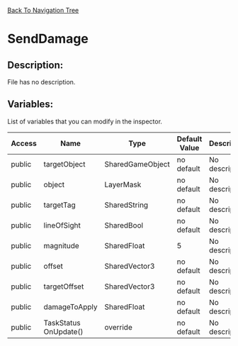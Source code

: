 [Back To Navigation Tree](https://wesleywh.github.io/githubpages/docs/navigation.html)
# SendDamage

## Description:
File has no description.

## Variables:
List of variables that you can modify in the inspector.

|Access|Name|Type|Default Value|Description|
|---|---|---|---|---|
|public|targetObject|SharedGameObject|no default|No description.|
|public|object|LayerMask|no default|No description.|
|public|targetTag|SharedString|no default|No description.|
|public|lineOfSight|SharedBool|no default|No description.|
|public|magnitude|SharedFloat|5|No description.|
|public|offset|SharedVector3|no default|No description.|
|public|targetOffset|SharedVector3|no default|No description.|
|public|damageToApply|SharedFloat|no default|No description.|
|public|TaskStatus OnUpdate()|override|no default|No description.|
